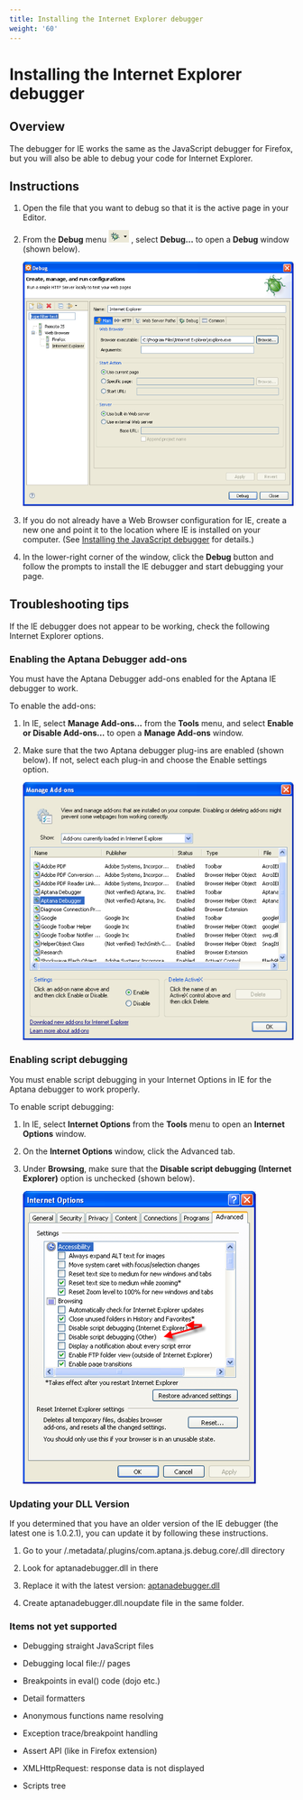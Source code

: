 ```yaml
---
title: Installing the Internet Explorer debugger
weight: '60'
---
```


# Installing the Internet Explorer debugger

## Overview

The debugger for IE works the same as the JavaScript debugger for Firefox, but you will also be able to debug your code for Internet Explorer.

## Instructions

1. Open the file that you want to debug so that it is the active page in your Editor.

2. From the **Debug** menu ![IconDebug1](./IconDebug1.png) , select **Debug...** to open a **Debug** window (shown below).

    ![IEdebugWindow](./IEdebugWindow.png)
3. If you do not already have a Web Browser configuration for IE, create a new one and point it to the location where IE is installed on your computer. (See [Installing the JavaScript debugger](/guide/Axway_Appcelerator_Studio/Axway_Appcelerator_Studio_Guide/Web_Development/JavaScript_Development/Debugging_JavaScript/Installing_the_JavaScript_debugger/) for details.)

4. In the lower-right corner of the window, click the **Debug** button and follow the prompts to install the IE debugger and start debugging your page.

## Troubleshooting tips

If the IE debugger does not appear to be working, check the following Internet Explorer options.

### Enabling the Aptana Debugger add-ons

You must have the Aptana Debugger add-ons enabled for the Aptana IE debugger to work.

To enable the add-ons:

1. In IE, select **Manage Add-ons...** from the **Tools** menu, and select **Enable or Disable Add-ons...** to open a **Manage Add-ons** window.

2. Make sure that the two Aptana debugger plug-ins are enabled (shown below). If not, select each plug-in and choose the Enable settings option.

    ![ManageAddOns](./ManageAddOns.png)

### Enabling script debugging

You must enable script debugging in your Internet Options in IE for the Aptana debugger to work properly.

To enable script debugging:

1. In IE, select **Internet Options** from the **Tools** menu to open an **Internet Options** window.

2. On the **Internet Options** window, click the Advanced tab.

3. Under **Browsing**, make sure that the **Disable script debugging (Internet Explorer)** option is unchecked (shown below).

    ![DisableScriptDebugging](./DisableScriptDebugging.png)

### Updating your DLL Version

If you determined that you have an older version of the IE debugger (the latest one is 1.0.2.1), you can update it by following these instructions.

1. Go to your <workspace>/.metadata/.plugins/com.aptana.js.debug.core/.dll directory

2. Look for aptanadebugger.dll in there

3. Replace it with the latest version: [aptanadebugger.dll](https://github.com/aptana/studio3/blob/development/bundles/com.aptana.js.debug.core.ie/res/ie/AptanaDebugger.dll)

4. Create aptanadebugger.dll.noupdate file in the same folder.

### Items not yet supported

* Debugging straight JavaScript files

* Debugging local file:// pages

* Breakpoints in eval() code (dojo etc.)

* Detail formatters

* Anonymous functions name resolving

* Exception trace/breakpoint handling

* Assert API (like in Firefox extension)

* XMLHttpRequest: response data is not displayed

* Scripts tree
